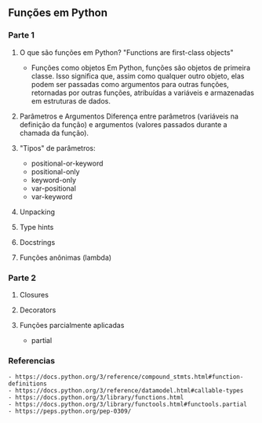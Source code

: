 ## Funções em Python

### Parte 1

1. O que são funções em Python?
   "Functions are first-class objects"

   - Funções como objetos
     Em Python, funções são objetos de primeira classe. Isso significa que, assim como qualquer outro objeto, elas podem ser passadas como argumentos para outras funções, retornadas por outras funções, atribuídas a variáveis e armazenadas em estruturas de dados.

2. Parâmetros e Argumentos
   Diferença entre parâmetros (variáveis na definição da função) e argumentos (valores passados durante a chamada da função).

3. "Tipos" de parâmetros:

   - positional-or-keyword
   - positional-only
   - keyword-only
   - var-positional
   - var-keyword

4. Unpacking

5. Type hints

6. Docstrings

7. Funções anônimas (lambda)

### Parte 2

1. Closures

2. Decorators

3. Funções parcialmente aplicadas

   - partial

### Referencias

    - https://docs.python.org/3/reference/compound_stmts.html#function-definitions
    - https://docs.python.org/3/reference/datamodel.html#callable-types
    - https://docs.python.org/3/library/functions.html
    - https://docs.python.org/3/library/functools.html#functools.partial
    - https://peps.python.org/pep-0309/
